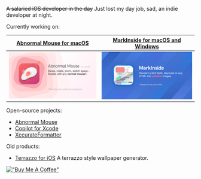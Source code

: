 ~~A salaried iOS developer in the day~~ Just lost my day job, sad, an indie developer at night.

Currently working on:

|[Abnormal Mouse for macOS](https://abnormalmouse.intii.com)|[MarkInside for macOS and Windows](https://markinside.intii.com)|
|--|--|
|<div><a href="https://abnormalmouse.intii.com"><img src="https://github.com/intitni/AbnormalMouseWebsite/blob/master/image/twitter-card-en.png?raw=true"></a></div>|<div><a href="https://markinside.intii.com"><img src="https://github.com/intitni/MarkInsideWebsite/blob/master/Twitter_Card_EN.png?raw=true"></a></div>

Open-source projects:

- [Abnormal Mouse](https://github.com/intitni/AbnormalMouseApp)
- [Copilot for Xcode](https://github.com/intitni/CopilotForXcode)
- [XccurateFormatter](https://github.com/intitni/XccurateFormatter)

Old products: 

- [Terrazzo for iOS](https://apps.apple.com/us/app/terrazzo-wallpaper-generator/id1480321976)
  A terrazzo style wallpaper generator.

[!["Buy Me A Coffee"](https://www.buymeacoffee.com/assets/img/custom_images/orange_img.png)](https://www.buymeacoffee.com/intitni)
